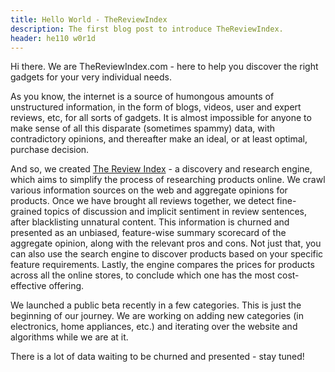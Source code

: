```yaml
---
title: Hello World - TheReviewIndex
description: The first blog post to introduce TheReviewIndex.
header: he110 w0r1d
---
```



Hi there. We are TheReviewIndex.com - here to help you discover the right gadgets for your very individual needs.

As you know, the internet is a source of humongous amounts of unstructured information, in the form of blogs, videos, user and expert reviews, etc, for all sorts of gadgets. It is almost impossible for anyone to make sense of all this disparate (sometimes spammy) data, with contradictory opinions, and thereafter make an ideal, or at least optimal, purchase decision.

And so, we created [The Review Index](https://thereviewindex.com) - a discovery and research engine, which aims to simplify the process of researching products online. We crawl various information sources on the web and aggregate opinions for products. Once we have brought all reviews together, we detect fine-grained topics of discussion and implicit sentiment in review sentences, after blacklisting unnatural content. This information is churned and presented as an unbiased, feature-wise summary scorecard of the aggregate opinion, along with the relevant pros and cons. Not just that, you can also use the search engine to discover products based on your specific feature requirements. Lastly, the engine compares the prices for products across all the online stores, to conclude which one has the most cost-effective offering.

We launched a public beta recently in a few categories. This is just the beginning of our journey. We are working on adding new categories (in electronics, home appliances, etc.) and iterating over the website and algorithms while we are at it. 

There is a lot of data waiting to be churned and presented - stay tuned! 


&nbsp;

&nbsp;

&nbsp;

